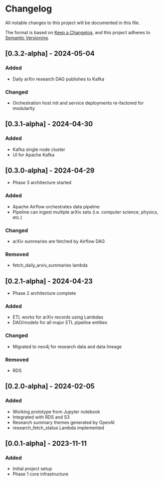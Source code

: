 # Changelog

All notable changes to this project will be documented in this file.

The format is based on [Keep a Changelog](https://keepachangelog.com/en/1.0.0/),
and this project adheres to [Semantic Versioning](https://semver.org/spec/v2.0.0.html).

## [0.3.2-alpha] - 2024-05-04

### Added

- Daily arXiv research DAG publishes to Kafka

### Changed

- Orchestration host init and service deployments re-factored for modularity

## [0.3.1-alpha] - 2024-04-30

### Added

- Kafka single node cluster
- UI for Apache Kafka

## [0.3.0-alpha] - 2024-04-29

- Phase 3 architecture started

### Added

- Apache Airflow orchestrates data pipeline
- Pipeline can ingest multiple arXiv sets (i.e. computer science, physics, etc.)

### Changed

- arXiv summaries are fetched by Airflow DAG

### Removed

- fetch_daily_arxiv_summaries lambda

## [0.2.1-alpha] - 2024-04-23

- Phase 2 architecture complete

### Added

- ETL works for arXiv records using Lambdas
- DAO/models for all major ETL pipeline entities

### Changed

- Migrated to neo4j for research data and data lineage

### Removed

- RDS

## [0.2.0-alpha] - 2024-02-05

### Added

- Working prototype from Jupyter notebook
- Integrated with RDS and S3
- Research summary themes generated by OpenAI
- research_fetch_status Lambda implemented

## [0.0.1-alpha] - 2023-11-11

### Added

- Initial project setup
- Phase 1 core infrastructure
